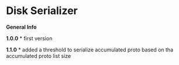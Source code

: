# Disk Serializer

**General Info**

**1.0.0**
    * first version

**1.1.0**
    * added a threshold to serialize accumulated proto based on tha accumulated proto list size
